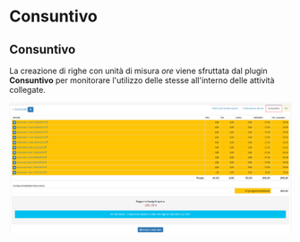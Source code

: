 # Consuntivo

## Consuntivo

La creazione di righe con unità di misura _ore_ viene sfruttata dal plugin **Consuntivo** per monitorare l'utilizzo delle stesse all'interno delle attività collegate.

![Plugin consuntivo](../../../../../.gitbook/assets/consuntivo.PNG)



